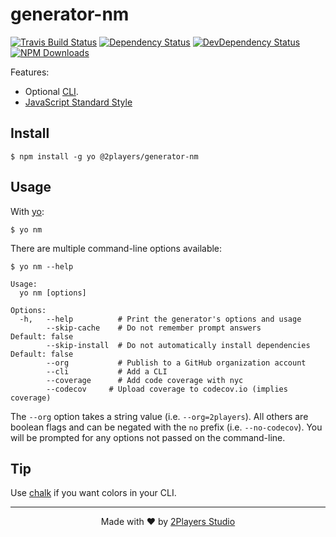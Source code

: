 # generator-nm

[![Travis Build Status](https://img.shields.io/travis/2players/generator-nm/master.svg)](#)
[![Dependency Status](https://img.shields.io/david/2players/generator-nm.svg)](#)
[![DevDependency Status](https://img.shields.io/david/2players/generator-nm.svg)](#)
[![NPM Downloads](https://img.shields.io/npm/dm/@2players/generator-nm.svg)](#)

Features:
+ Optional [CLI](http://en.wikipedia.org/wiki/Command-line_interface).
+ [JavaScript Standard Style](https://standardjs.com/)

## Install

```
$ npm install -g yo @2players/generator-nm
```

## Usage

With [yo](https://github.com/yeoman/yo):

```
$ yo nm
```

There are multiple command-line options available:

```
$ yo nm --help

Usage:
  yo nm [options]

Options:
  -h,   --help          # Print the generator's options and usage
        --skip-cache    # Do not remember prompt answers                      Default: false
        --skip-install  # Do not automatically install dependencies           Default: false
        --org           # Publish to a GitHub organization account
        --cli           # Add a CLI
        --coverage      # Add code coverage with nyc
        --codecov     # Upload coverage to codecov.io (implies coverage)
```

The `--org` option takes a string value (i.e. `--org=2players`). All others are boolean flags and can be negated with the `no` prefix (i.e. `--no-codecov`). You will be prompted for any options not passed on the command-line.

## Tip

Use [chalk](https://github.com/sindresorhus/chalk) if you want colors in your CLI.

* * *

<p align="center">Made with ❤ by <a href="https://2players.studio">2Players Studio</a></p>
